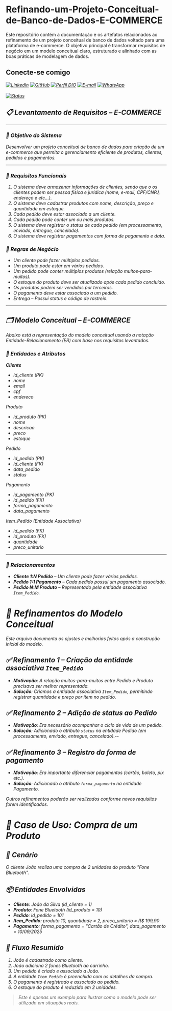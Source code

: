 # Refinando-um-Projeto-Conceitual-de-Banco-de-Dados-E-COMMERCE
Este repositório contém a documentação e os artefatos relacionados ao refinamento de um projeto conceitual de banco de dados voltado para uma plataforma de e-commerce. O objetivo principal é transformar requisitos de negócio em um modelo conceitual claro, estruturado e alinhado com as boas práticas de modelagem de dados.

##  Conecte-se comigo 
<i> 

[![LinkedIn](https://img.shields.io/badge/linkedin-%230077B5.svg?style=for-the-badge&logo=linkedin&logoColor=white)](https://www.linkedin.com/in/elvis-franklin)
[![GitHub](https://img.shields.io/badge/GitHub-0077B5?style=for-the-badge&logo=github&logoColor=white)](https://github.com/santoselvis)
[![Perfil DIO](https://img.shields.io/badge/-Meu%20Perfil%20na%20DIO-0077B5?style=for-the-badge&logo=gitbook&logoColor=white)](https://web.dio.me/users/efasantosaju?tab=skills&page=1)
[![E-mail](https://img.shields.io/badge/-Email-0077B5?style=for-the-badge&logo=microsoft-outlook&logoColor=white)](mailto:efasantosaju@gmail.com)
[![WhatsApp](https://img.shields.io/badge/WhatsApp-0077B5?style=for-the-badge&logo=whatsapp&logoColor=white)](https://wa.me/5579991342224) 
<br />
<br />
[![Status](https://img.shields.io/badge/status-%20concluido-blue)](#)
  

## 📋 Levantamento de Requisitos – E-COMMERCE

---

### 🎯 Objetivo do Sistema
Desenvolver um projeto conceitual de banco de dados para criação de um e-commerce que permita o gerenciamento eficiente de produtos, clientes, pedidos e pagamentos.

---

### 📌 Requisitos Funcionais
1. O sistema deve armazenar informações de clientes, sendo que o os clientes podem ser pessoa fisica e juridica (nome, e-mail, CPF/CNPJ, endereço e etc...).
2. O sistema deve cadastrar produtos com nome, descrição, preço e quantidade em estoque.
3. Cada pedido deve estar associado a um cliente.
4. Cada pedido pode conter um ou mais produtos.
5. O sistema deve registrar o status de cada pedido (em processamento, enviado, entregue, cancelado).
6. O sistema deve registrar pagamentos com forma de pagamento e data.



### 📌 Regras de Negócio
- Um cliente pode fazer múltiplos pedidos.
- Um produto pode estar em vários pedidos.
- Um pedido pode conter múltiplos produtos (relação muitos-para-muitos).
- O estoque do produto deve ser atualizado após cada pedido concluído.
- Os produtos podem ser vendidos por terceiros.
- O pagamento deve estar associado a um pedido.
- Entrega – Possui status e código de rastreio.

---

## 🗂️ Modelo Conceitual – E-COMMERCE
Abaixo está a representação do modelo conceitual usando a notação Entidade-Relacionamento (ER) com base nos requisitos levantados.



### 📌 Entidades e Atributos
***Cliente***
- id_cliente (PK)
- nome
- email
- cpf
- endereco


*Produto*
- id_produto (PK)
- nome
- descricao
- preco
- estoque



*Pedido*
- id_pedido (PK)
- id_cliente (FK)
- data_pedido
- status



*Pagamento*
- id_pagamento (PK)
- id_pedido (FK)
- forma_pagamento
- data_pagamento



*Item_Pedido (Entidade Associativa)*
- id_pedido (FK)
- id_produto (FK)
- quantidade
- preco_unitario

---

### 📌 Relacionamentos
- **Cliente 1:N Pedido** – Um cliente pode fazer vários pedidos.
- **Pedido 1:1 Pagamento** – Cada pedido possui um pagamento associado.
- **Pedido N:M Produto** – Representado pela entidade associativa `Item_Pedido`.



# 🔄 Refinamentos do Modelo Conceitual
Este arquivo documenta os ajustes e melhorias feitos após a construção inicial do modelo.



## ✅ Refinamento 1 – Criação da entidade associativa `Item_Pedido`
- **Motivação**: A relação muitos-para-muitos entre Pedido e Produto precisava ser melhor representada.
- **Solução**: Criamos a entidade associativa `Item_Pedido`, permitindo registrar quantidade e preço por item no pedido.



## ✅ Refinamento 2 – Adição de status ao Pedido
- **Motivação**: Era necessário acompanhar o ciclo de vida de um pedido.
- **Solução**: Adicionado o atributo `status` na entidade Pedido (em processamento, enviado, entregue, cancelado).--



## ✅ Refinamento 3 – Registro da forma de pagamento
- **Motivação**: Era importante diferenciar pagamentos (cartão, boleto, pix etc.).
- **Solução**: Adicionado o atributo `forma_pagamento` na entidade Pagamento.



Outros refinamentos poderão ser realizados conforme novos requisitos forem identificados.

# 📌 Caso de Uso: Compra de um Produto

## 🧾 Cenário
O cliente João realiza uma compra de 2 unidades do produto "Fone Bluetooth".



## 📦 Entidades Envolvidas

- **Cliente**: João da Silva (id_cliente = 1)
- **Produto**: Fone Bluetooth (id_produto = 10)
- **Pedido**: id_pedido = 101
- **Item_Pedido**: produto 10, quantidade = 2, preco_unitario = R$ 199,90
- **Pagamento**: forma_pagamento = "Cartão de Crédito", data_pagamento = 10/09/2025



## 🔁 Fluxo Resumido
1. João é cadastrado como cliente.
2. João adiciona 2 fones Bluetooth ao carrinho.
3. Um pedido é criado e associado a João.
4. A entidade `Item_Pedido` é preenchida com os detalhes da compra.
5. O pagamento é registrado e associado ao pedido.
6. O estoque do produto é reduzido em 2 unidades.



> Este é apenas um exemplo para ilustrar como o modelo pode ser utilizado em situações reais.




